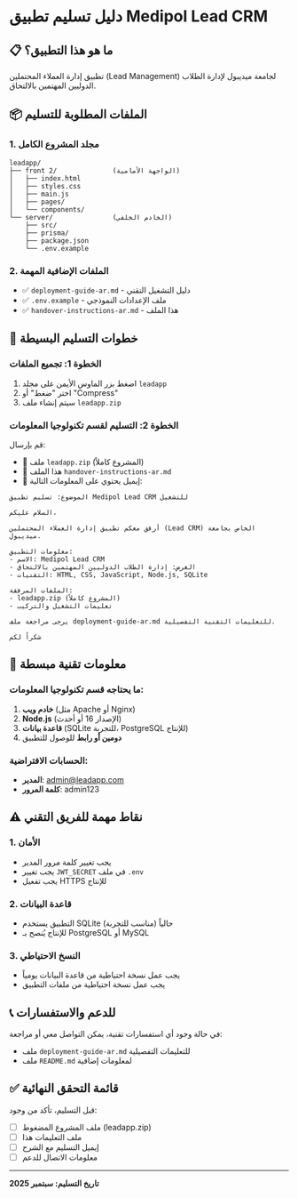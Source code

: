 # دليل تسليم تطبيق Medipol Lead CRM

## 📋 ما هو هذا التطبيق؟
تطبيق إدارة العملاء المحتملين (Lead Management) لجامعة ميديبول لإدارة الطلاب الدوليين المهتمين بالالتحاق.

## 📦 الملفات المطلوبة للتسليم

### 1. مجلد المشروع الكامل
```
leadapp/
├── front 2/              (الواجهة الأمامية)
│   ├── index.html
│   ├── styles.css
│   ├── main.js
│   ├── pages/
│   └── components/
└── server/               (الخادم الخلفي)
    ├── src/
    ├── prisma/
    ├── package.json
    └── .env.example
```

### 2. الملفات الإضافية المهمة
- ✅ `deployment-guide-ar.md` - دليل التشغيل التقني
- ✅ `.env.example` - ملف الإعدادات النموذجي
- ✅ `handover-instructions-ar.md` - هذا الملف

## 🚀 خطوات التسليم البسيطة

### الخطوة 1: تجميع الملفات
1. اضغط بزر الماوس الأيمن على مجلد `leadapp`
2. اختر "ضغط" أو "Compress" 
3. سيتم إنشاء ملف `leadapp.zip`

### الخطوة 2: التسليم لقسم تكنولوجيا المعلومات
قم بإرسال:
- 📁 ملف `leadapp.zip` (المشروع كاملاً)
- 📄 هذا الملف `handover-instructions-ar.md`
- 📧 إيميل يحتوي على المعلومات التالية:

```
الموضوع: تسليم تطبيق Medipol Lead CRM للتشغيل

السلام عليكم،

أرفق معكم تطبيق إدارة العملاء المحتملين (Lead CRM) الخاص بجامعة ميديبول.

معلومات التطبيق:
- الاسم: Medipol Lead CRM
- الغرض: إدارة الطلاب الدوليين المهتمين بالالتحاق
- التقنيات: HTML, CSS, JavaScript, Node.js, SQLite

الملفات المرفقة:
- leadapp.zip (المشروع كاملاً)
- تعليمات التشغيل والتركيب

يرجى مراجعة ملف deployment-guide-ar.md للتعليمات التقنية التفصيلية.

شكراً لكم
```

## 🔧 معلومات تقنية مبسطة

### ما يحتاجه قسم تكنولوجيا المعلومات:
1. **خادم ويب** (مثل Apache أو Nginx)
2. **Node.js** (الإصدار 16 أو أحدث)
3. **قاعدة بيانات** (SQLite للتجربة، PostgreSQL للإنتاج)
4. **دومين أو رابط** للوصول للتطبيق

### الحسابات الافتراضية:
- **المدير**: admin@leadapp.com
- **كلمة المرور**: admin123

## ⚠️ نقاط مهمة للفريق التقني

### 1. الأمان
- يجب تغيير كلمة مرور المدير
- يجب تغيير `JWT_SECRET` في ملف `.env`
- يجب تفعيل HTTPS للإنتاج

### 2. قاعدة البيانات
- التطبيق يستخدم SQLite حالياً (مناسب للتجربة)
- للإنتاج يُنصح بـ PostgreSQL أو MySQL

### 3. النسخ الاحتياطي
- يجب عمل نسخة احتياطية من قاعدة البيانات يومياً
- يجب عمل نسخة احتياطية من ملفات التطبيق

## 📞 للدعم والاستفسارات
في حالة وجود أي استفسارات تقنية، يمكن التواصل معي أو مراجعة:
- ملف `deployment-guide-ar.md` للتعليمات التفصيلية
- ملف `README.md` لمعلومات إضافية

## ✅ قائمة التحقق النهائية
قبل التسليم، تأكد من وجود:
- [ ] ملف المشروع المضغوط (leadapp.zip)
- [ ] ملف التعليمات هذا
- [ ] إيميل التسليم مع الشرح
- [ ] معلومات الاتصال للدعم

---
**تاريخ التسليم: سبتمبر 2025**

